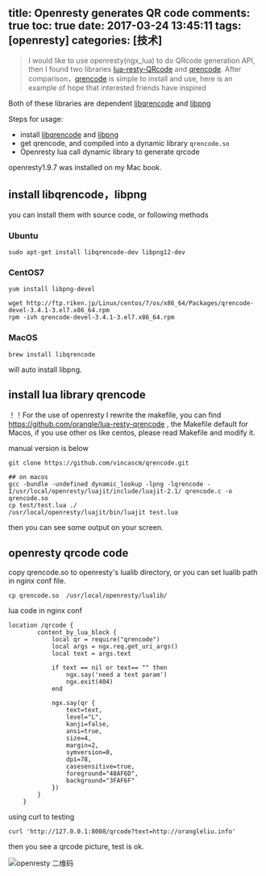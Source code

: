 title: Openresty generates QR code
comments: true
toc: true
date: 2017-03-24 13:45:11
tags: [openresty]
categories: [技术]
---

> I would like to use openresty(ngx_lua) to do QRcode generation API, then I found two libraries [lua-resty-QRcode](https://github.com/dcshi/lua-resty-QRcode) and [qrencode](https://github.com/vincascm/qrencode). After comparison，[qrencode](https://github.com/vincascm/qrencode) is simple to install and use, here is an example of hope that interested friends have inspired

Both of these libraries are dependent [libqrencode](http://fukuchi.org/works/qrencode/) and [libpng](http://www.libpng.org/pub/png/libpng.html) 

Steps for usage:
* install [libqrencode](http://fukuchi.org/works/qrencode/) and [libpng](http://www.libpng.org/pub/png/libpng.html) 
* get qrencode, and compiled into a dynamic library `qrencode.so`
* Openresty lua call dynamic library to generate qrcode 

openresty1.9.7  was installed on my Mac book.


## install libqrencode，libpng

you can install them with source code, or following methods

### Ubuntu 

```
sudo apt-get install libqrencode-dev libpng12-dev
```

### CentOS7 


```
yum install libpng-devel

wget http://ftp.riken.jp/Linux/centos/7/os/x86_64/Packages/qrencode-devel-3.4.1-3.el7.x86_64.rpm
rpm -ivh qrencode-devel-3.4.1-3.el7.x86_64.rpm 
```

### MacOS

```
brew install libqrencode
```
will auto install libpng.


## install lua library qrencode
！！For the use of openresty I rewrite the makefile, you can find  https://github.com/orangle/lua-resty-qrencode , the Makefile default for Macos, if you use other os like centos, please read Makefile and modify it.

manual version is below

```
git clone https://github.com/vincascm/qrencode.git

## on macos 
gcc -bundle -undefined dynamic_lookup -lpng -lqrencode -I/usr/local/openresty/luajit/include/luajit-2.1/ qrencode.c -o qrencode.so
cp test/test.lua ./
/usr/local/openresty/luajit/bin/luajit test.lua
```

then you can see some output on your screen.


## openresty qrcode code 

copy qrencode.so to openresty's lualib directory, or you can set lualib path in nginx conf file.

```
cp qrencode.so  /usr/local/openresty/lualib/
```

lua code in nginx conf
```
location /qrcode {
        content_by_lua_block {
            local qr = require("qrencode")
            local args = ngx.req.get_uri_args()
            local text = args.text
            
            if text == nil or text== "" then
                ngx.say('need a text param')
                ngx.exit(404)
            end
            
            ngx.say(qr {
                text=text,
                level="L",
                kanji=false,
                ansi=true,
                size=4,
                margin=2,
                symversion=0,
                dpi=78,
                casesensitive=true,
                foreground="48AF6D",
                background="3FAF6F"
            })
        }
    }
```

using curl to testing

```
curl 'http://127.0.0.1:8008/qrcode?text=http://orangleliu.info'
```
then you see a qrcode picture, test is ok. 


![openresty 二维码](http://img.blog.csdn.net/20170322131251751?watermark/2/text/aHR0cDovL2Jsb2cuY3Nkbi5uZXQvb3JhbmdsZWxpdQ==/font/5a6L5L2T/fontsize/400/fill/I0JBQkFCMA==/dissolve/70/gravity/SouthEast)